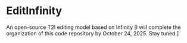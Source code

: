 # EditInfinity
An open-source T2I editing model based on Infinity
[I will complete the organization of this code repository by October 24, 2025. Stay tuned.]
